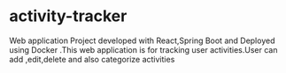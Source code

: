 # activity-tracker
Web application Project developed with React,Spring Boot and Deployed using Docker .This web application is for tracking user activities.User can add ,edit,delete and also categorize activities 
